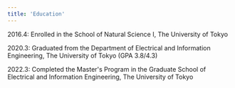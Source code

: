 ```yaml
---
title: 'Education'
---
```


2016.4: Enrolled in the School of Natural Science I, The University of Tokyo

2020.3: Graduated from the Department of Electrical and Information Engineering, The University of Tokyo (GPA 3.8/4.3)

2022.3: Completed the Master's Program in the Graduate School of Electrical and Information Engineering, The University of Tokyo
